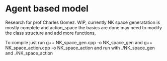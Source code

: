 # Agent based model

Research for prof Charles Gomez.
WIP, currently NK space generatation is mostly complete and action_space the basics are done may need to modify the class structure and add more functions,

To compile just run g++ NK_space_gen.cpp -o NK_space_gen and  g++ NK_space_action.cpp -o NK_space_action and run with ./NK_space_gen and ./NK_space_action 